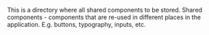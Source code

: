 This is a directory where all shared components to be stored. 
Shared components - components that are re-used in different places in the application.
E.g. buttons, typography, inputs, etc.